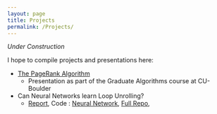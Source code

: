```yaml
---
layout: page
title: Projects
permalink: /Projects/
---
```


*Under Construction*

I hope to compile projects and presentations here:
- [The PageRank Algorithm](https://drive.google.com/open?id=1oyg4SxYq3m-gpsNEClCearmNir9YY4MO)
    - Presentation as part of the Graduate Algorithms course at CU-Boulder
- Can Neural Networks learn Loop Unrolling? 
    - [Report](https://drive.google.com/open?id=1VztlDUlvE-lYe9I6UDj6bwM9Fyk-W3hr), Code : [Neural Network](https://colab.research.google.com/drive/1E0vnDD3R3U3bWuhJlTbEw1b1HtsfOUiF), [Full Repo](https://github.com/amitrege/CAV-Project), 

